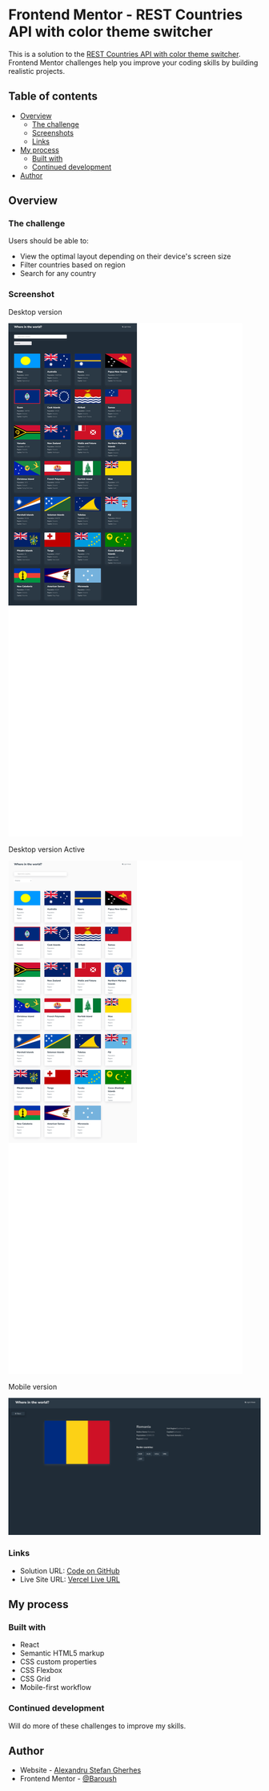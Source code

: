 # Frontend Mentor - REST Countries API with color theme switcher

This is a solution to the [REST Countries API with color theme switcher]([https://www.frontendmentor.io/challenges/fylo-dark-theme-landing-page-5ca5f2d21e82137ec91a50fd/hub/fylo-dark-theme-landing-page-dklRA_XWs0](https://www.frontendmentor.io/challenges/rest-countries-api-with-color-theme-switcher-5cacc469fec04111f7b848ca/hub)). Frontend Mentor challenges help you improve your coding skills by building realistic projects.

## Table of contents

- [Overview](#overview)
  - [The challenge](#the-challenge)
  - [Screenshots](#screenshots)
  - [Links](#links)
- [My process](#my-process)
  - [Built with](#built-with)
  - [Continued development](#continued-development)
- [Author](#author)

## Overview

### The challenge

Users should be able to:

- View the optimal layout depending on their device's screen size
- Filter countries based on region
- Search for any country

### Screenshot

Desktop version

![desktop version](/screens/desktopdark.png)

Desktop version Active

![desktop version](/screens/desktoplight.png)

Mobile version

![mobile version](/screens/darksearch.png)

### Links

- Solution URL: [Code on GitHub](https://github.com/AlexandruStefanGherhes/Fylo-landing-page.git)
- Live Site URL: [Vercel Live URL](https://fylo-landing-page-psi-wine.vercel.app/)

## My process

### Built with

- React
- Semantic HTML5 markup
- CSS custom properties
- CSS Flexbox
- CSS Grid
- Mobile-first workflow

### Continued development

Will do more of these challenges to improve my skills.

## Author

- Website - [Alexandru Stefan Gherhes](https://www.frontendmentor.io/profile/Baroush)
- Frontend Mentor - [@Baroush](https://www.frontendmentor.io/profile/Baroush)
